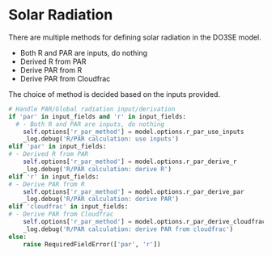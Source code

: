 # Solar Radiation

There are multiple methods for defining solar radiation in the DO3SE model.

- Both R and PAR are inputs, do nothing
- Derived R from PAR
- Derive PAR from R
- Derive PAR from Cloudfrac

The choice of method is decided based on the inputs provided.

```python
# Handle PAR/Global radiation input/derivation
if 'par' in input_fields and 'r' in input_fields:
  # - Both R and PAR are inputs, do nothing
    self.options['r_par_method'] = model.options.r_par_use_inputs
    _log.debug('R/PAR calculation: use inputs')
elif 'par' in input_fields:
# - Derived R from PAR
    self.options['r_par_method'] = model.options.r_par_derive_r
    _log.debug('R/PAR calculation: derive R')
elif 'r' in input_fields:
# - Derive PAR from R
    self.options['r_par_method'] = model.options.r_par_derive_par
    _log.debug('R/PAR calculation: derive PAR')
elif 'cloudfrac' in input_fields:
# - Derive PAR from Cloudfrac
    self.options['r_par_method'] = model.options.r_par_derive_cloudfrac
    _log.debug('R/PAR calculation: derive PAR from cloudfrac')
else:
    raise RequiredFieldError(['par', 'r'])
```

